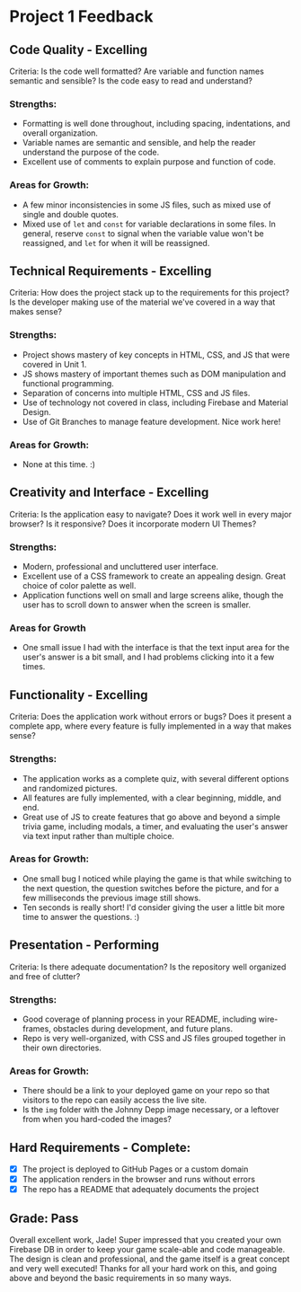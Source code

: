 # Project 1 Feedback

## Code Quality - Excelling

Criteria: Is the code well formatted? Are variable and function names semantic and sensible? Is the code easy to read and understand?

### Strengths:

-   Formatting is well done throughout, including spacing, indentations, and overall organization.
-   Variable names are semantic and sensible, and help the reader understand the purpose of the code.
-   Excellent use of comments to explain purpose and function of code.

### Areas for Growth:

-   A few minor inconsistencies in some JS files, such as mixed use of single and double quotes.
-   Mixed use of `let` and `const` for variable declarations in some files. In general, reserve `const` to signal when the variable value won't be reassigned, and `let` for when it will be reassigned.

## Technical Requirements - Excelling

Criteria: How does the project stack up to the requirements for this project? Is the developer making use of the material we've covered in a way that makes sense?

### Strengths:

-   Project shows mastery of key concepts in HTML, CSS, and JS that were covered in Unit 1.
-   JS shows mastery of important themes such as DOM manipulation and functional programming.
-   Separation of concerns into multiple HTML, CSS and JS files.
-   Use of technology not covered in class, including Firebase and Material Design.
-   Use of Git Branches to manage feature development. Nice work here!

### Areas for Growth:

-   None at this time. :)

## Creativity and Interface - Excelling

Criteria: Is the application easy to navigate? Does it work well in every major browser? Is it responsive? Does it incorporate modern UI Themes?

### Strengths:

-   Modern, professional and uncluttered user interface.
-   Excellent use of a CSS framework to create an appealing design. Great choice of color palette as well.
-   Application functions well on small and large screens alike, though the user has to scroll down to answer when the screen is smaller.

### Areas for Growth

-   One small issue I had with the interface is that the text input area for the user's answer is a bit small, and I had problems clicking into it a few times.

## Functionality - Excelling

Criteria: Does the application work without errors or bugs? Does it present a complete app, where every feature is fully implemented in a way that makes sense?

### Strengths:

-   The application works as a complete quiz, with several different options and randomized pictures.
-   All features are fully implemented, with a clear beginning, middle, and end.
-   Great use of JS to create features that go above and beyond a simple trivia game, including modals, a timer, and evaluating the user's answer via text input rather than multiple choice.

### Areas for Growth:

-   One small bug I noticed while playing the game is that while switching to the next question, the question switches before the picture, and for a few milliseconds the previous image still shows.
-   Ten seconds is really short! I'd consider giving the user a little bit more time to answer the questions. :)

## Presentation - Performing

Criteria: Is there adequate documentation? Is the repository well organized and free of clutter?

### Strengths:

-   Good coverage of planning process in your README, including wire-frames, obstacles during development, and future plans.
-   Repo is very well-organized, with CSS and JS files grouped together in their own directories.

### Areas for Growth:

-   There should be a link to your deployed game on your repo so that visitors to the repo can easily access the live site.
-   Is the `img` folder with the Johnny Depp image necessary, or a leftover from when you hard-coded the images?

## Hard Requirements - Complete:

-   [x] The project is deployed to GitHub Pages or a custom domain
-   [x] The application renders in the browser and runs without errors
-   [x] The repo has a README that adequately documents the project

## Grade: Pass

Overall excellent work, Jade! Super impressed that you created your own Firebase DB in order to keep your game scale-able and code manageable. The design is clean and professional, and the game itself is a great concept and very well executed! Thanks for all your hard work on this, and going above and beyond the basic requirements in so many ways.
